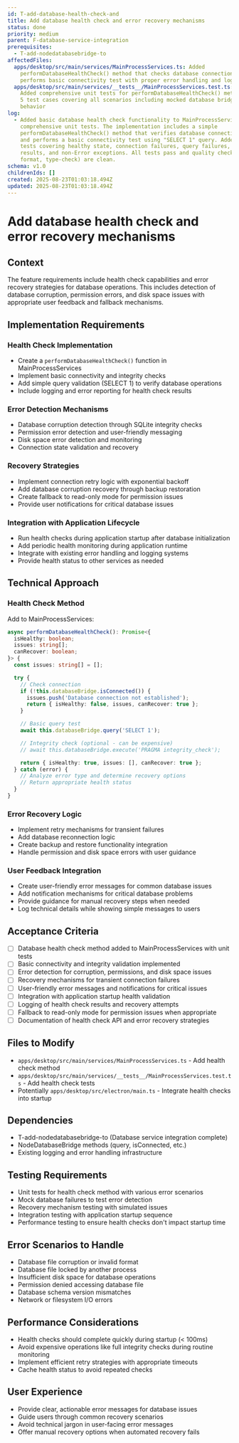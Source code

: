 ```yaml
---
id: T-add-database-health-check-and
title: Add database health check and error recovery mechanisms
status: done
priority: medium
parent: F-database-service-integration
prerequisites:
  - T-add-nodedatabasebridge-to
affectedFiles:
  apps/desktop/src/main/services/MainProcessServices.ts: Added
    performDatabaseHealthCheck() method that checks database connection and
    performs basic connectivity test with proper error handling and logging
  apps/desktop/src/main/services/__tests__/MainProcessServices.test.ts:
    Added comprehensive unit tests for performDatabaseHealthCheck() method with
    5 test cases covering all scenarios including mocked database bridge
    behavior
log:
  - Added basic database health check functionality to MainProcessServices with
    comprehensive unit tests. The implementation includes a simple
    performDatabaseHealthCheck() method that verifies database connection status
    and performs a basic connectivity test using "SELECT 1" query. Added 5 unit
    tests covering healthy state, connection failures, query failures, empty
    results, and non-Error exceptions. All tests pass and quality checks (lint,
    format, type-check) are clean.
schema: v1.0
childrenIds: []
created: 2025-08-23T01:03:18.494Z
updated: 2025-08-23T01:03:18.494Z
---
```


# Add database health check and error recovery mechanisms

## Context

The feature requirements include health check capabilities and error recovery strategies for database operations. This includes detection of database corruption, permission errors, and disk space issues with appropriate user feedback and fallback mechanisms.

## Implementation Requirements

### Health Check Implementation

- Create a `performDatabaseHealthCheck()` function in MainProcessServices
- Implement basic connectivity and integrity checks
- Add simple query validation (SELECT 1) to verify database operations
- Include logging and error reporting for health check results

### Error Detection Mechanisms

- Database corruption detection through SQLite integrity checks
- Permission error detection and user-friendly messaging
- Disk space error detection and monitoring
- Connection state validation and recovery

### Recovery Strategies

- Implement connection retry logic with exponential backoff
- Add database corruption recovery through backup restoration
- Create fallback to read-only mode for permission issues
- Provide user notifications for critical database issues

### Integration with Application Lifecycle

- Run health checks during application startup after database initialization
- Add periodic health monitoring during application runtime
- Integrate with existing error handling and logging systems
- Provide health status to other services as needed

## Technical Approach

### Health Check Method

Add to MainProcessServices:

```typescript
async performDatabaseHealthCheck(): Promise<{
  isHealthy: boolean;
  issues: string[];
  canRecover: boolean;
}> {
  const issues: string[] = [];

  try {
    // Check connection
    if (!this.databaseBridge.isConnected()) {
      issues.push('Database connection not established');
      return { isHealthy: false, issues, canRecover: true };
    }

    // Basic query test
    await this.databaseBridge.query('SELECT 1');

    // Integrity check (optional - can be expensive)
    // await this.databaseBridge.execute('PRAGMA integrity_check');

    return { isHealthy: true, issues: [], canRecover: true };
  } catch (error) {
    // Analyze error type and determine recovery options
    // Return appropriate health status
  }
}
```

### Error Recovery Logic

- Implement retry mechanisms for transient failures
- Add database reconnection logic
- Create backup and restore functionality integration
- Handle permission and disk space errors with user guidance

### User Feedback Integration

- Create user-friendly error messages for common database issues
- Add notification mechanisms for critical database problems
- Provide guidance for manual recovery steps when needed
- Log technical details while showing simple messages to users

## Acceptance Criteria

- [ ] Database health check method added to MainProcessServices with unit tests
- [ ] Basic connectivity and integrity validation implemented
- [ ] Error detection for corruption, permissions, and disk space issues
- [ ] Recovery mechanisms for transient connection failures
- [ ] User-friendly error messages and notifications for critical issues
- [ ] Integration with application startup health validation
- [ ] Logging of health check results and recovery attempts
- [ ] Fallback to read-only mode for permission issues when appropriate
- [ ] Documentation of health check API and error recovery strategies

## Files to Modify

- `apps/desktop/src/main/services/MainProcessServices.ts` - Add health check method
- `apps/desktop/src/main/services/__tests__/MainProcessServices.test.ts` - Add health check tests
- Potentially `apps/desktop/src/electron/main.ts` - Integrate health checks into startup

## Dependencies

- T-add-nodedatabasebridge-to (Database service integration complete)
- NodeDatabaseBridge methods (query, isConnected, etc.)
- Existing logging and error handling infrastructure

## Testing Requirements

- Unit tests for health check method with various error scenarios
- Mock database failures to test error detection
- Recovery mechanism testing with simulated issues
- Integration testing with application startup sequence
- Performance testing to ensure health checks don't impact startup time

## Error Scenarios to Handle

- Database file corruption or invalid format
- Database file locked by another process
- Insufficient disk space for database operations
- Permission denied accessing database file
- Database schema version mismatches
- Network or filesystem I/O errors

## Performance Considerations

- Health checks should complete quickly during startup (< 100ms)
- Avoid expensive operations like full integrity checks during routine monitoring
- Implement efficient retry strategies with appropriate timeouts
- Cache health status to avoid repeated checks

## User Experience

- Provide clear, actionable error messages for database issues
- Guide users through common recovery scenarios
- Avoid technical jargon in user-facing error messages
- Offer manual recovery options when automated recovery fails
